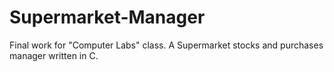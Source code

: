 # Supermarket-Manager
Final work for "Computer Labs" class. A Supermarket stocks and purchases manager written in C.
